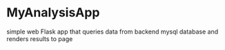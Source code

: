 # MyAnalysisApp
simple web Flask app that queries data from backend mysql database and renders results to page
